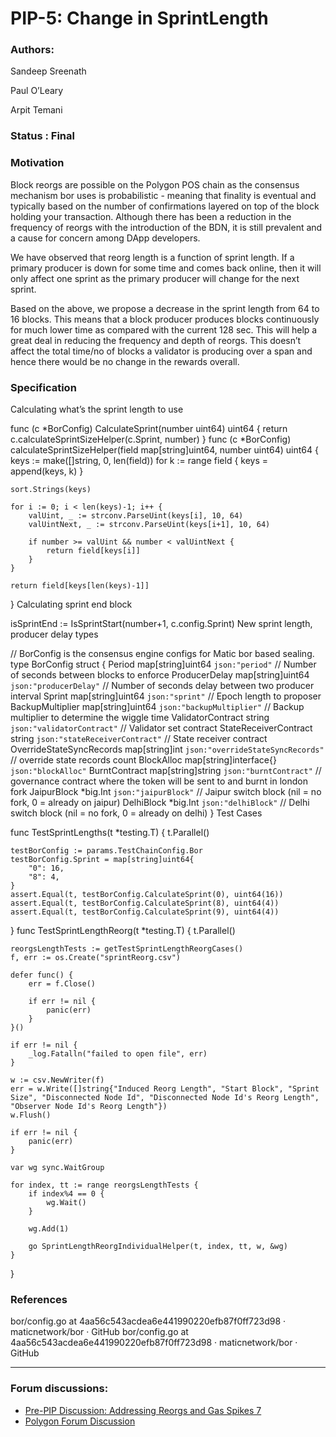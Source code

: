 # PIP-5: Change in SprintLength

### Authors:

Sandeep Sreenath

Paul O’Leary

Arpit Temani

### Status : Final

### Motivation

Block reorgs are possible on the Polygon POS chain as the consensus mechanism bor uses is probabilistic - meaning that finality is eventual and typically based on the number of confirmations layered on top of the block holding your transaction. Although there has been a reduction in the frequency of reorgs with the introduction of the BDN, it is still prevalent and a cause for concern among DApp developers.

We have observed that reorg length is a function of sprint length. If a primary producer is down for some time and comes back online, then it will only affect one sprint as the primary producer will change for the next sprint.

Based on the above, we propose a decrease in the sprint length from 64 to 16 blocks. This means that a block producer produces blocks continuously for much lower time as compared with the current 128 sec. This will help a great deal in reducing the frequency and depth of reorgs. This doesn’t affect the total time/no of blocks a validator is producing over a span and hence there would be no change in the rewards overall.

### Specification

Calculating what’s the sprint length to use

func (c *BorConfig) CalculateSprint(number uint64) uint64 {
	return c.calculateSprintSizeHelper(c.Sprint, number)
}
func (c *BorConfig) calculateSprintSizeHelper(field map[string]uint64, number uint64) uint64 {
	keys := make([]string, 0, len(field))
	for k := range field {
		keys = append(keys, k)
	}

	sort.Strings(keys)

	for i := 0; i < len(keys)-1; i++ {
		valUint, _ := strconv.ParseUint(keys[i], 10, 64)
		valUintNext, _ := strconv.ParseUint(keys[i+1], 10, 64)

		if number >= valUint && number < valUintNext {
			return field[keys[i]]
		}
	}

	return field[keys[len(keys)-1]]
}
Calculating sprint end block

isSprintEnd := IsSprintStart(number+1, c.config.Sprint)
New sprint length, producer delay types

// BorConfig is the consensus engine configs for Matic bor based sealing.
type BorConfig struct {
	Period                   map[string]uint64      `json:"period"`                   // Number of seconds between blocks to enforce
	ProducerDelay            map[string]uint64      `json:"producerDelay"`            // Number of seconds delay between two producer interval
	Sprint                   map[string]uint64      `json:"sprint"`                   // Epoch length to proposer
	BackupMultiplier         map[string]uint64      `json:"backupMultiplier"`         // Backup multiplier to determine the wiggle time
	ValidatorContract        string                 `json:"validatorContract"`        // Validator set contract
	StateReceiverContract    string                 `json:"stateReceiverContract"`    // State receiver contract
	OverrideStateSyncRecords map[string]int         `json:"overrideStateSyncRecords"` // override state records count
	BlockAlloc               map[string]interface{} `json:"blockAlloc"`
	BurntContract            map[string]string      `json:"burntContract"` // governance contract where the token will be sent to and burnt in london fork
	JaipurBlock              *big.Int               `json:"jaipurBlock"`   // Jaipur switch block (nil = no fork, 0 = already on jaipur)
	DelhiBlock               *big.Int               `json:"delhiBlock"`    // Delhi switch block (nil = no fork, 0 = already on delhi)
}
Test Cases

func TestSprintLengths(t *testing.T) {
	t.Parallel()

	testBorConfig := params.TestChainConfig.Bor
	testBorConfig.Sprint = map[string]uint64{
		"0": 16,
		"8": 4,
	}
	assert.Equal(t, testBorConfig.CalculateSprint(0), uint64(16))
	assert.Equal(t, testBorConfig.CalculateSprint(8), uint64(4))
	assert.Equal(t, testBorConfig.CalculateSprint(9), uint64(4))
}
func TestSprintLengthReorg(t *testing.T) {
	t.Parallel()

	reorgsLengthTests := getTestSprintLengthReorgCases()
	f, err := os.Create("sprintReorg.csv")

	defer func() {
		err = f.Close()

		if err != nil {
			panic(err)
		}
	}()

	if err != nil {
		_log.Fatalln("failed to open file", err)
	}

	w := csv.NewWriter(f)
	err = w.Write([]string{"Induced Reorg Length", "Start Block", "Sprint Size", "Disconnected Node Id", "Disconnected Node Id's Reorg Length", "Observer Node Id's Reorg Length"})
	w.Flush()

	if err != nil {
		panic(err)
	}

	var wg sync.WaitGroup

	for index, tt := range reorgsLengthTests {
		if index%4 == 0 {
			wg.Wait()
		}

		wg.Add(1)

		go SprintLengthReorgIndividualHelper(t, index, tt, w, &wg)
	}
}

### References

bor/config.go at 4aa56c543acdea6e441990220efb87f0ff723d98 · maticnetwork/bor · GitHub
bor/config.go at 4aa56c543acdea6e441990220efb87f0ff723d98 · maticnetwork/bor · GitHub

--- 

### Forum discussions:

- [Pre-PIP Discussion: Addressing Reorgs and Gas Spikes 7](https://forum.polygon.technology/t/pre-pip-discussion-addressing-reorgs-and-gas-spikes/10623/25)
- [Polygon Forum Discussion](https://forum.polygon.technology/t/pip-5-change-in-sprintlength/10874/4)
